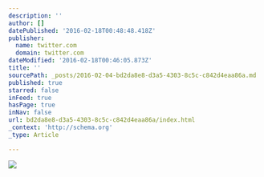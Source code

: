 ```yaml
---
description: ''
author: []
datePublished: '2016-02-18T00:48:48.418Z'
publisher:
  name: twitter.com
  domain: twitter.com
dateModified: '2016-02-18T00:46:05.873Z'
title: ''
sourcePath: _posts/2016-02-04-bd2da8e8-d3a5-4303-8c5c-c842d4eaa86a.md
published: true
starred: false
inFeed: true
hasPage: true
inNav: false
url: bd2da8e8-d3a5-4303-8c5c-c842d4eaa86a/index.html
_context: 'http://schema.org'
_type: Article

---
```

![](https://pbs.twimg.com/media/CZ6qfeGVIAAYpqU.jpg)